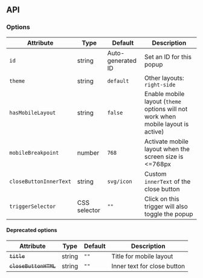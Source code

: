## API

### Options

| Attribute              | Type         | Default           | Description                                                                       | 
|------------------------|--------------|-------------------|-----------------------------------------------------------------------------------|
| `id`                   | string       | Auto-generated ID | Set an ID for this popup                                                          |
| `theme`                | string       | `default`         | Other layouts: `right-side`                                                       |
| `hasMobileLayout`      | string       | `false`           | Enable mobile layout (`theme` options will not work when mobile layout is active) |
| `mobileBreakpoint`     | number       | `768`             | Activate mobile layout when the screen size is <=768px                            |
| `closeButtonInnerText` | string       | `svg/icon`        | Custom `innerText` of the close button                                            |
| `triggerSelector`      | CSS selector | `""`              | Click on this trigger will also toggle the popup                                  |

#### Deprecated options

| Attribute             | Type   | Default | Description                 | 
|-----------------------|--------|---------|-----------------------------|
| ~~`title`~~           | string | `""`    | Title for mobile layout     |
| ~~`closeButtonHTML`~~ | string | `""`    | Inner text for close button |